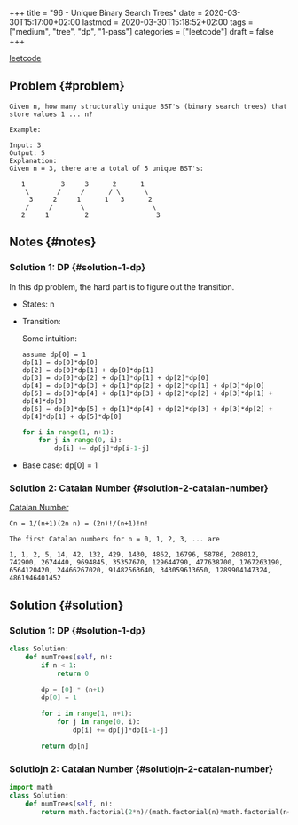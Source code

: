 +++
title = "96 - Unique Binary Search Trees"
date = 2020-03-30T15:17:00+02:00
lastmod = 2020-03-30T15:18:52+02:00
tags = ["medium", "tree", "dp", "1-pass"]
categories = ["leetcode"]
draft = false
+++

[leetcode](https://leetcode.com/problems/unique-binary-search-trees/)


## Problem {#problem}

```text
Given n, how many structurally unique BST's (binary search trees) that store values 1 ... n?

Example:

Input: 3
Output: 5
Explanation:
Given n = 3, there are a total of 5 unique BST's:

   1         3     3      2      1
    \       /     /      / \      \
     3     2     1      1   3      2
    /     /       \                 \
   2     1         2                 3
```


## Notes {#notes}


### Solution 1: DP {#solution-1-dp}

In this dp problem, the hard part is to figure out the transition.

-   States: n
-   Transition:

    Some intuition:

    ```text
    assume dp[0] = 1
    dp[1] = dp[0]*dp[0]
    dp[2] = dp[0]*dp[1] + dp[0]*dp[1]
    dp[3] = dp[0]*dp[2] + dp[1]*dp[1] + dp[2]*dp[0]
    dp[4] = dp[0]*dp[3] + dp[1]*dp[2] + dp[2]*dp[1] + dp[3]*dp[0]
    dp[5] = dp[0]*dp[4] + dp[1]*dp[3] + dp[2]*dp[2] + dp[3]*dp[1] + dp[4]*dp[0]
    dp[6] = dp[0]*dp[5] + dp[1]*dp[4] + dp[2]*dp[3] + dp[3]*dp[2] + dp[4]*dp[1] + dp[5]*dp[0]
    ```

    ```python
    for i in range(1, n+1):
        for j in range(0, i):
            dp[i] += dp[j]*dp[i-1-j]
    ```

-   Base case:
    dp[0] = 1


### Solution 2: Catalan Number {#solution-2-catalan-number}

[Catalan Number](https://en.wikipedia.org/wiki/Catalan%5Fnumber)

```text
Cn = 1/(n+1)(2n n) = (2n)!/(n+1)!n!

The first Catalan numbers for n = 0, 1, 2, 3, ... are

1, 1, 2, 5, 14, 42, 132, 429, 1430, 4862, 16796, 58786, 208012,
742900, 2674440, 9694845, 35357670, 129644790, 477638700, 1767263190,
6564120420, 24466267020, 91482563640, 343059613650, 1289904147324, 4861946401452
```


## Solution {#solution}


### Solution 1: DP {#solution-1-dp}

```python
class Solution:
    def numTrees(self, n):
        if n < 1:
            return 0

        dp = [0] * (n+1)
        dp[0] = 1

        for i in range(1, n+1):
            for j in range(0, i):
                dp[i] += dp[j]*dp[i-1-j]

        return dp[n]
```


### Solutiojn 2: Catalan Number {#solutiojn-2-catalan-number}

```python
import math
class Solution:
    def numTrees(self, n):
        return math.factorial(2*n)/(math.factorial(n)*math.factorial(n+1))
```
